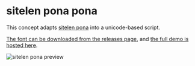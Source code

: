 # sitelen pona pona

This concept adapts [sitelen pona](http://tokipona.net/tp/janpije/hieroglyphs.php) into a unicode-based script.

[The font can be downloaded from the releases page](https://github.com/jackhumbert/sitelen-pona-pona/releases), and [the full demo is hosted here](https://jackhumbert.github.io/sitelen-pona-pona/).

![sitelen pona preview](preview.png)
